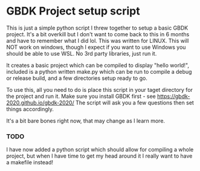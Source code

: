 # GBDK Project setup script

This is just a simple python script I threw together to setup a basic GBDK project. It's a bit
overkill but I don't want to come back to this in 6 months and have to remember what I did lol.
This was written for LINUX. This will NOT work on windows, though I expect if you want
to use Windows you should be able to use WSL. No 3rd party libraries, just run it.

It creates a basic project which can be compiled to display "hello world!", included is a
python written make.py which can be run to compile a debug or release build, and a few
directories setup ready to go.

To use this, all you need to do is place this script in your taget directory for the
project and run it. Make sure you install GBDK first - see https://gbdk-2020.github.io/gbdk-2020/
The script will ask you a few questions then set things accordingly.

It's a bit bare bones right now, that may change as I learn more.

### **TODO**
I have now added a python script which should allow for compiling a whole project, but when I
have time to get my head around it I really want to have a makefile instead!
